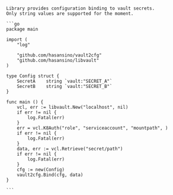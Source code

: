 `````# vault2cfg

Library provides configuration binding to vault secrets.  
Only string values are supported for the moment.

```go
package main

import (
	"log"
	
	"github.com/hasansino/vault2cfg"
	"github.com/hasansino/libvault"
)

type Config struct {
	SecretA    string `vault:"SECRET_A"`
	SecretB    string `vault:"SECRET_B"`
}

func main () {
	vcl, err := libvault.New("localhost", nil)
	if err != nil {
		log.Fatal(err)
    }
	err = vcl.K8Auth("role", "serviceaccount", "mountpath", )
	if err != nil {
		log.Fatal(err)
	}
	data, err := vcl.Retrieve("secret/path")
	if err != nil {
		log.Fatal(err)
    }
	cfg := new(Config)
	vault2cfg.Bind(cfg, data)
}

```
